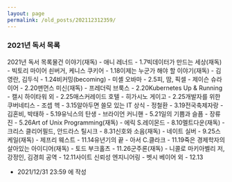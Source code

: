 ```yaml
---
layout: page
permalink: /old_posts/202112312359/
---
```


### 2021년 독서 목록

2021년 독서 목록물건 이야기(재독) - 애니 레너드 - 1.7빅데이터가 만드는 세상(재독) - 빅토리 마이어 쇤버거, 케니스 쿠키어 - 1.18이제는 누군가 해야 할 이야기(재독) - 김영란, 김두식 - 1.24비커밍(becoming) - 미셸 오바마 - 2.5피, 땀, 픽셀 - 제이슨 슈라이어 - 2.20맨먼스 미신(재독) - 프레더릭 브룩스 - 2.20Kubernetes Up & Running - 캘시 하이타워 외 - 2.25매스커레이드 호텔 - 히가시노 게이고 - 2.25개발자를 위한 쿠버네티스 - 조셉 헥 - 3.15알아두면 쓸모 있는 IT 상식 - 정철환 - 3.19전국축제자랑 - 김혼비, 박태하 - 5.19유닉스의 탄생 - 브라이언 커니핸 - 5.21일의 기쁨과 슬픔 - 장류진 - 5.26Art of Unix Programming(재독) - 에릭 S.레이몬드 - 8.10멜트다운(재독) - 크리스 클리어필드, 안드라스 틸시크 - 8.31신호와 소음(재독) - 네이트 실버 - 9.25스케일(재독) - 제프리 웨스트 - 11.14유년기의 끝 - 아서 C.클라크 - 11.19죽은 경제학자의 살아있는 아이디어(재독) - 토드 부크홀츠 - 11.26군주론(재독) - 니콜로 마키아벨리 저, 강정인, 김경희 공역 - 12.11사이트 신뢰성 엔지니어링 - 벳시 베이어 외 - 12.13



- 2021/12/31 23:59 에 작성